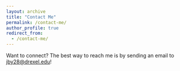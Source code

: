 ```yaml
---
layout: archive
title: "Contact Me"
permalink: /contact-me/
author_profile: true
redirect_from:
  - /contact-me/
---
```

Want to connect? The best way to reach me is by sending an email to jby28@drexel.edu!
